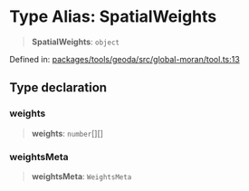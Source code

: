 # Type Alias: SpatialWeights

> **SpatialWeights**: `object`

Defined in: [packages/tools/geoda/src/global-moran/tool.ts:13](https://github.com/geodaopenjs/openassistant/blob/0a6a7e7306d75a25dc968b3117f04cb7bd613bec/packages/tools/geoda/src/global-moran/tool.ts#L13)

## Type declaration

### weights

> **weights**: `number`[][]

### weightsMeta

> **weightsMeta**: `WeightsMeta`
